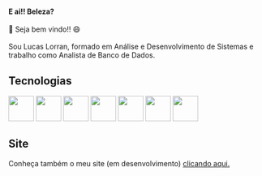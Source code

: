 #### E ai!! Beleza? </br>
👋 Seja bem vindo!! 😄</br></br>
Sou Lucas Lorran, formado em Análise e Desenvolvimento de Sistemas e trabalho como Analista de Banco de Dados.</br>
<!--No meu tempo livre, gosto de assistir séries e filmes, gosto de ler, aprender e praticar LIBRAS, jogar vôlei e aprender sobre novas tecnologias;-->

## Tecnologias
<div display="flex">

 <!-- 
<a title="PHP" href="#"><img src="img/php.svg" alt="PHP" width="28px" height="28px"></a>
<a title="WordPress" href="#"><img src="img/wordpress.svg" alt="WordPress" width="28px" height="28px"></a>
<a title="Dart" href="#"><img src="img/dart.svg" alt="Dart" width="28px" height="28px"></a>
<a title="Flutter" href="#"><img src="img/flutter.svg" alt="Flutter" width="28px" height="28px"></a>
<a title="JavaScript" href="#"><img src="img/js.svg" alt="JavaScript" width="28px" height="28px"></a>
<a title="React" href="#"><img src="img/react.svg" alt="React" width="28px" height="28px"></a>
<a title="HTML5" href="#"><img src="img/html5.svg" alt="HTML" width="28px" height="28px"></a>
<a title="CSS3" href="#"><img src="img/css3.svg" alt="CSS" width="28px" height="28px"></a>
<a title="Git" href="#"><img src="img/git.svg" alt="Git" width="28px" height="28px"></a>
<a title="MySQL" href="#"><img src="img/mysql.svg" alt="MySQL" width="28px" height="28px"></a>
<a title="PostgreSQL" href="#"><img src="img/postgresql.svg" alt="PostgreSQL" width="28px" height="28px"></a> 
 -->
<!-- Icon HTML -->
<img src="https://cdn-icons-png.flaticon.com/512/136/136528.png" width="50" height="50">

<!-- Icon CSS -->
<img src="https://cdn-icons-png.flaticon.com/512/136/136527.png" width="50" height="50">

<!-- Icon JavaScript -->
<img src="https://cdn-icons-png.flaticon.com/512/136/136530.png" width="50" height="50">

<!-- Icon PHP -->
<img src="https://cdn-icons-png.flaticon.com/512/2306/2306154.png" width="50" height="50">

<!-- Icon MySQL -->
<img src="https://cdn-icons-png.flaticon.com/512/7207/7207175.png" width="50" height="50">

<!-- Icon Dart -->
<img src="https://avatars1.githubusercontent.com/u/1609975?s=200&v=4" width="50" height="50">

<!-- Icon Flutter -->
<img src="https://gblobscdn.gitbook.com/spaces%2F-LanYWbVFl837-fblbH8%2Favatar.png?alt=media" width="50" height="50">

</div>


## Site

Conheça também o meu site (em desenvolvimento) <a href="https://lucaslorran.com.br" target="_blank">clicando aqui.</a>
